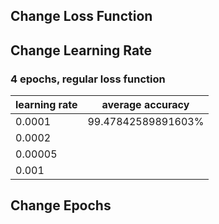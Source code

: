 ## Change Loss Function

## Change Learning Rate 
### 4 epochs, regular loss function 
|learning rate|average accuracy|
|---|---|
|0.0001|99.47842589891603%|
|0.0002|
|0.00005|
|0.001|

## Change Epochs 